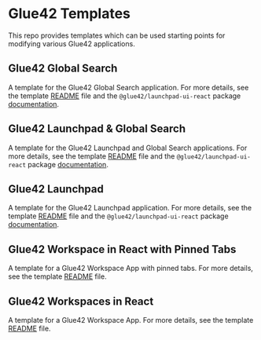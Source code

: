 # Glue42 Templates

This repo provides templates which can be used starting points for modifying various Glue42 applications.

## Glue42 Global Search

A template for the Glue42 Global Search application. For more details, see the template [README](./global-search/README.md) file and the `@glue42/launchpad-ui-react` package [documentation](https://www.npmjs.com/package/@glue42/launchpad-ui-react).

## Glue42 Launchpad & Global Search

A template for the Glue42 Launchpad and Global Search applications. For more details, see the template [README](./launchpad-global-search/README.md) file and the `@glue42/launchpad-ui-react` package [documentation](https://www.npmjs.com/package/@glue42/launchpad-ui-react).

## Glue42 Launchpad

A template for the Glue42 Launchpad application. For more details, see the template [README](./launchpad/README.md) file and the `@glue42/launchpad-ui-react` package [documentation](https://www.npmjs.com/package/@glue42/launchpad-ui-react).

## Glue42 Workspace in React with Pinned Tabs

A template for a Glue42 Workspace App with pinned tabs. For more details, see the template [README](./workspaces-react-pinned-tabs/README.md) file.

## Glue42 Workspaces in React

A template for a Glue42 Workspace App. For more details, see the template [README](./workspaces-react/README.md) file.
